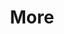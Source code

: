 ---
layout: page
title: More
nav: true
nav_order: 6
dropdown: true
children: 
    - title: Projects
      permalink: /projects/
    - title: divider
    - title: Blog
      permalink: /blog/
---